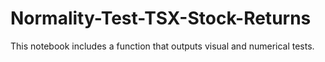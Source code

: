 # Normality-Test-TSX-Stock-Returns
This notebook includes a function that outputs visual and numerical tests. 
